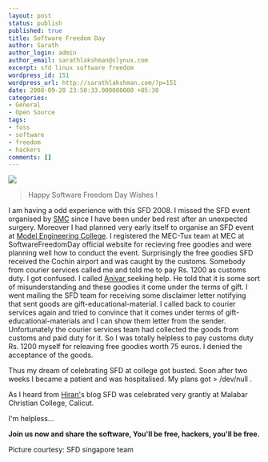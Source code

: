 ```yaml
---
layout: post
status: publish
published: true
title: Software Freedom Day
author: Sarath
author_login: admin
author_email: sarathlakshman@slynux.com
excerpt: sfd linux software freedom
wordpress_id: 151
wordpress_url: http://sarathlakshman.com/?p=151
date: 2008-09-20 23:50:33.000000000 +05:30
categories:
- General
- Open Source
tags:
- foss
- software
- freedom
- hackers
comments: []
---
```

<a href="http://gnu.org"><img src="http://lh4.ggpht.com/sarathlakshman/SNXqx4cXpMI/AAAAAAAAAYE/RUtVNBL48lQ/s400/SFDA3_Finalized.jpg" /></a>


<blockquote>Happy Software Freedom Day Wishes !</blockquote>

I am having a odd experience with this SFD 2008. I missed the SFD event organised by <a href="http://smc.org.in">SMC</a> since I have been under bed rest after an unexpected surgery. 
Moreover I had planned very early itself to organise an SFD event at <a href="http://www.mec.ac.in">Model Engineering College</a>. 
I registered the MEC-Tux team at MEC at SoftwareFreedomDay official website for recieving free goodies and were planning well how to conduct the event. Surprisingly the free goodies SFD received the Cochin airport and was caught by the customs. Somebody from courier services called me and told me to pay Rs. 1200 as customs duty. I got confused. I called <a href="http://anivar.movingrepublic.org">Anivar </a> seeking help. He told that it is some sort of misunderstanding and these goodies it come under the terms of gift. I went mailing the SFD team for receiving some disclaimer letter notifying that sent goods are gift-educational-material. I called back to courier services again and tried to convince that it comes under terms of gift-educational-materials and I can show them letter from the sender. Unfortunately the courier services team had collected the goods from customs and paid duty for it. So I was totally helpless to pay customs duty Rs. 1200 myself for releaving free goodies worth 75 euros. I denied the acceptance of the goods.

Thus my dream of celebrating SFD at college got busted. Soon after two weeks I became a patient and was hospitalised. My plans got > /dev/null .

As I heard from <a href="http://hiraneffects.blogspot.com">Hiran'</a>s blog SFD was celebrated very grantly at Malabar Christian College, Calicut.

I'm helpless... 

<strong>Join us now and share the software,
You'll be free, hackers, you'll be free.</strong>

Picture courtesy: SFD singapore team

